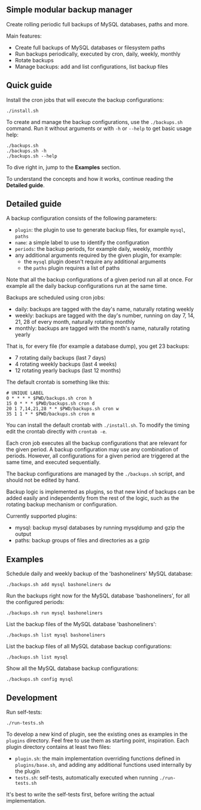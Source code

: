 Simple modular backup manager
-----------------------------

Create rolling periodic full backups of MySQL databases, paths and more.

Main features:

- Create full backups of MySQL databases or filesystem paths
- Run backups periodically, executed by cron, daily, weekly, monthly
- Rotate backups
- Manage backups: add and list configurations, list backup files

Quick guide
-----------

Install the cron jobs that will execute the backup configurations:

    ./install.sh

To create and manage the backup configurations, use the `./backups.sh` command.
Run it without arguments or with `-h` or `--help` to get basic usage help:

    ./backups.sh
    ./backups.sh -h
    ./backups.sh --help

To dive right in, jump to the **Examples** section.

To understand the concepts and how it works, continue reading the **Detailed guide**.

Detailed guide
--------------

A backup configuration consists of the following parameters:

- `plugin`: the plugin to use to generate backup files, for example `mysql`, `paths`
- `name`: a simple label to use to identify the configuration
- `periods`: the backup periods, for example daily, weekly, monthly
- any additional arguments required by the given plugin, for example:
  - the `mysql` plugin doesn't require any additional arguments
  - the `paths` plugin requires a list of paths

Note that all the backup configurations of a given period run all at once.
For example all the daily backup configurations run at the same time.

Backups are scheduled using cron jobs:

- daily: backups are tagged with the day's name, naturally rotating weekly
- weekly: backups are tagged with the day's number, running on day 7, 14, 21, 28 of every month, naturally rotating monthly
- monthly: backups are tagged with the month's name, naturally rotating yearly

That is, for every file (for example a database dump), you get 23 backups:

- 7 rotating daily backups (last 7 days)
- 4 rotating weekly backups (last 4 weeks)
- 12 rotating yearly backups (last 12 months)

The default crontab is something like this:

    # UNIQUE LABEL
    0 * * * * $PWD/backups.sh cron h
    15 0 * * * $PWD/backups.sh cron d
    20 1 7,14,21,28 * * $PWD/backups.sh cron w
    35 1 1 * * $PWD/backups.sh cron m

You can install the default crontab with `./install.sh`.
To modify the timing edit the crontab directly with `crontab -e`.

Each cron job executes all the backup configurations that are relevant for the given period. A backup configuration may use any combination of periods. However, all configurations for a given period are triggered at the same time, and executed sequentially.

The backup configurations are managed by the `./backups.sh` script,
and should not be edited by hand.

Backup logic is implemented as plugins, so that new kind of backups can be added easily and independently from the rest of the logic, such as the rotating backup mechanism or configuration.

Currently supported plugins:

- mysql: backup mysql databases by running mysqldump and gzip the output
- paths: backup groups of files and directories as a gzip

Examples
--------

Schedule daily and weekly backup of the 'bashoneliners' MySQL database:

    ./backups.sh add mysql bashoneliners dw

Run the backups right now for the MySQL database 'bashoneliners', for all the configured periods:

    ./backups.sh run mysql bashoneliners

List the backup files of the MySQL database 'bashoneliners':
    
    ./backups.sh list mysql bashoneliners

List the backup files of all MySQL database backup configurations:
    
    ./backups.sh list mysql

Show all the MySQL database backup configurations:

    ./backups.sh config mysql

Development
-----------

Run self-tests:

    ./run-tests.sh

To develop a new kind of plugin, see the existing ones as examples in the `plugins` directory.
Feel free to use them as starting point, inspiration.
Each plugin directory contains at least two files:

- `plugin.sh`: the main implementation overriding functions defined in `plugins/base.sh`, and adding any additional functions used internally by the plugin
- `tests.sh`: self-tests, automatically executed when running `./run-tests.sh`

It's best to write the self-tests first, before writing the actual implementation.

